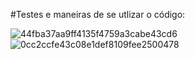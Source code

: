 #Testes e maneiras de se utlizar o código:






![44fba37aa9ff4135f4759a3cabe43cd6](https://github.com/Bzinnnn/Grafos/assets/119547066/9427552c-b023-4d2a-bea8-bea827b79316)
![0cc2ccfe43c08e1def8109fee2500478](https://github.com/Bzinnnn/Grafos/assets/119547066/f5d1e785-80ca-4e65-af47-4eb8b7b3ba56)
